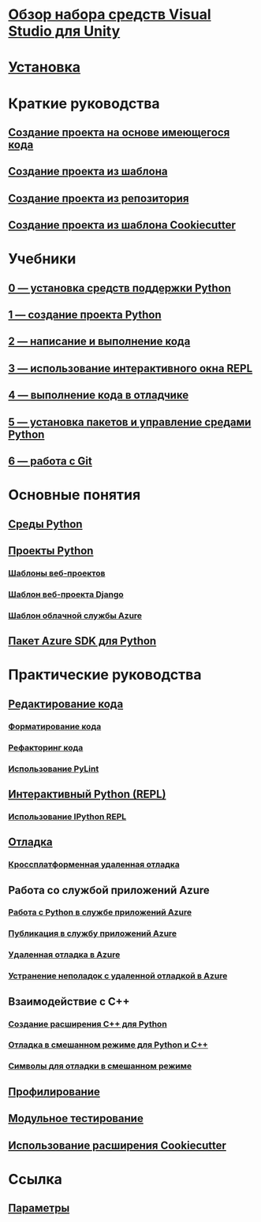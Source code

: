# [Обзор набора средств Visual Studio для Unity](overview-of-python-tools-for-visual-studio.md)
# [Установка](installing-python-support-in-visual-studio.md)
# Краткие руководства
## [Создание проекта на основе имеющегося кода](quickstart-01-project-from-existing.md)
## [Создание проекта из шаблона](quickstart-02-project-from-template.md)
## [Создание проекта из репозитория](quickstart-03-project-from-repository.md)
## [Создание проекта из шаблона Cookiecutter](quickstart-04-project-from-cookiecutter.md)
# Учебники
## [0 — установка средств поддержки Python](tutorial-working-with-python-in-visual-studio-step-00-installation.md)
## [1 — создание проекта Python](tutorial-working-with-python-in-visual-studio-step-01-create-project.md)
## [2 — написание и выполнение кода](tutorial-working-with-python-in-visual-studio-step-02-writing-code.md)
## [3 — использование интерактивного окна REPL](tutorial-working-with-python-in-visual-studio-step-03-interactive-repl.md)
## [4 — выполнение кода в отладчике](tutorial-working-with-python-in-visual-studio-step-04-debugging.md)
## [5 — установка пакетов и управление средами Python](tutorial-working-with-python-in-visual-studio-step-05-installing-packages.md)
## [6 — работа с Git](tutorial-working-with-python-in-visual-studio-step-06-working-with-git.md)
# Основные понятия
## [Среды Python](managing-python-environments-in-visual-studio.md)
## [Проекты Python](managing-python-projects-in-visual-studio.md)
### [Шаблоны веб-проектов](template-web.md)
### [Шаблон веб-проекта Django](template-django.md)
### [Шаблон облачной службы Azure](template-azure-cloud-service.md)
## [Пакет Azure SDK для Python](azure-sdk-for-python.md)
# Практические руководства
## [Редактирование кода](code-editing.md)
### [Форматирование кода](code-formatting.md)
### [Рефакторинг кода](code-refactoring.md)
### [Использование PyLint](code-pylint.md)
## [Интерактивный Python (REPL)](interactive-repl.md)
### [Использование IPython REPL](interactive-repl-ipython.md)
## [Отладка](debugging.md)
### [Кроссплатформенная удаленная отладка](debugging-cross-platform-remote.md)
## Работа со службой приложений Azure
### [Работа с Python в службе приложений Azure](managing-python-on-azure-app-service.md)
### [Публикация в службу приложений Azure](publishing-to-azure.md)
### [Удаленная отладка в Azure](debugging-azure-remote.md)
### [Устранение неполадок с удаленной отладкой в Azure](debugging-azure-remote-troubleshooting.md)
## Взаимодействие с C++
### [Создание расширения C++ для Python](working-with-c-cpp-python-in-visual-studio.md)
### [Отладка в смешанном режиме для Python и C++](debugging-mixed-mode.md)
### [Символы для отладки в смешанном режиме](debugging-symbols-for-mixed-mode.md)
## [Профилирование](profiling.md)
## [Модульное тестирование](unit-testing.md)
## [Использование расширения Cookiecutter](cookiecutter.md)
# Ссылка
## [Параметры](options.md)
